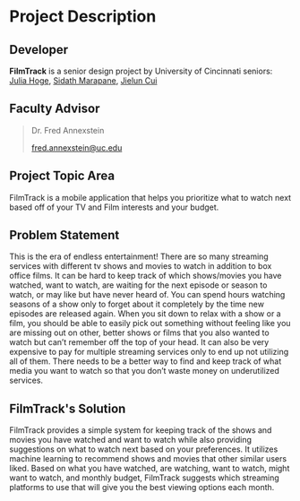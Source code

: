 # Project Description

## Developer
**FilmTrack** is a senior design project by University of Cincinnati seniors: [Julia Hoge](/Documentation/professional_bio.md), [Sidath Marapane](/Documentation/professional_bio_Sidath-Marapane.md), [Jielun Cui](/Documentation/professional_bio_Jielun-Cui.md)

## Faculty Advisor
> Dr. Fred Annexstein
> 
> fred.annexstein@uc.edu

## Project Topic Area
FilmTrack is a mobile application that helps you prioritize what to watch next based off of your TV and Film interests and your budget.

## Problem Statement
This is the era of endless entertainment! There are so many streaming services with different tv shows and movies to watch in addition to box office films. It can be hard to keep track of which shows/movies you have watched, want to watch, are waiting for the next episode or season to watch, or may like but have never heard of. You can spend hours watching seasons of a show only to forget about it completely by the time new episodes are released again. When you sit down to relax with a show or a film, you should be able to easily pick out something without feeling like you are missing out on other, better shows or films that you also wanted to watch but can’t remember off the top of your head. It can also be very expensive to pay for multiple streaming services only to end up not utilizing all of them. There needs to be a better way to find and keep track of what media you want to watch so that you don’t waste money on underutilized services.

## FilmTrack's Solution
FilmTrack provides a simple system for keeping track of the shows and movies you have watched and want to watch while also providing suggestions on what to watch next based on your preferences. It utilizes machine learning to recommend shows and movies that other similar users liked. Based on what you have watched, are watching, want to watch, might want to watch, and monthly budget, FilmTrack suggests which streaming platforms to use that will give you the best viewing options each month.
